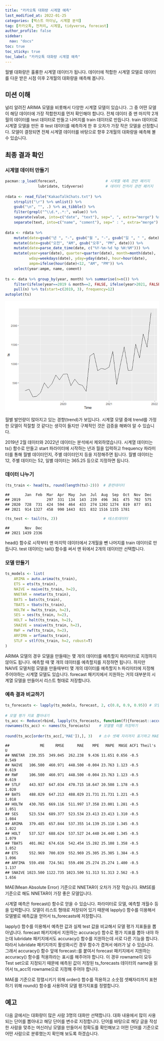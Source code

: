 ```yaml
---
title: "카카오톡 대화량 시계열 예측"
last_modified_at: 2022-01-25
categories: [텍스트 마이닝, 시계열 분석]
tag: [카카오톡, 전처리, 시계열, tidyverse, forecast]
author_profile: false
sidebar:
  nav: "docs"
toc: true
toc_sticky: true
toc_label: "카카오톡 대화량 시계열 예측"
---
```

<div class="notice--success">
월별 대화량은 훌륭한 시계열 데이터가 됩니다. 데이터에 적합한 시계열 모델로 데이터를 다운 받은 시점 이후 2개월의 대화량을 예측해 봅니다.
</div>

## 미션 이해

널리 알려진 ARIMA 모델을 비롯해서 다양한 시계열 모델이 있습니다. 그 중 어떤 모델이 해당 데이터에 가장 적합한지를 먼저 확인해야 합니다. 전체 데이터 중 맨 마지막 2개월의 데이터를 test 데이터로 만들고 나머지를 train 데이터로 만듭니다. train 데이터로 시계열 모델을 만든 후 test 데이터를 예측하게 한 후 오차가 가장 작은 모델을 선정합니다. 모델이 결정되면 전체 시계열 데이터를 바탕으로 향후 2개월의 대화량을 예측해 볼 수 있습니다.

## 최종 결과 확인

### 시계열 데이터 만들기

``` r
pacman::p_load(forecast,                      # 시계열 예측 관련 패키지
               lubridate, tidyverse)          # 데이터 전처리 관련 패키지

rdata <- read_file("KakaoTalkChats.txt") %>%                                 # txt 파일 읽어오기
    strsplit("\r") %>% unlist() %>%                                          # 같은 사람의 글은 한 줄로
    gsub("\n", "", .) %>% as_tibble() %>%                                    # 줄바꿈 없애기
    filter(grepl("^\\d.*,.*:", value)) %>%                                   # 숫자시작 , : 있는 것만
    separate(value, into=c("date", "text"), sep=", ", extra="merge") %>%     # 날짜와 글 분리
    separate(text, into=c("name", "coment"), sep=" : ", extra="merge")       # 이름과 글 내용 분리

data <- rdata %>% 
    mutate(date=gsub("년 ", "-", gsub("월 ", "-", gsub("일 ", " ", date)))) %>%
    mutate(date=gsub("오전", "AM", gsub("오후", "PM", date))) %>%
    mutate(date=parse_date_time(date, c("%Y-%m-%d %p %H:%M"))) %>%      # 날짜 형식으로
    mutate(year=year(date), quarter=quarter(date), month=month(date),   # 년, 분기, 월 변수 만들기
           wday=weekdays(date), yday=yday(date), hour=hour(date),       # 요일, 일수, 시간 변수 만들기
           ampm=ifelse(hour(date)<12, "AM", "PM")) %>%                  # 오전 오후 변수 만들기
    select(year:ampm, name, coment)

ts <- data %>% group_by(year, month) %>% summarise(n=n()) %>% 
    filter(ifelse(year==2019 & month==2, FALSE, ifelse(year>2021, FALSE, TRUE))) %>% 
    pull(n) %>% ts(start=c(2019, 3), frequency=12)
autoplot(ts)
```

![](2022-01-25-kakaotalk-time-series_files/figure-gfm/making_ts-1.png)<!-- -->

월별 발언량이 많아지고 있는 경향(trend)가 보입니다. 시계열 모델 중에 trend를 가정한 모델이 적절할 것 같다는 생각이 들지만 구체적인 것은 검증을 해봐야 알 수 있습니다.

2019년 2월 데이터와 2022년 데이터는 분석에서 제외하였습니다. 시계열 데이터는 ts() 함수로 만들고 start 파라미터에 시작하는 년과 월을 입력하고 frequency 파라미터를 통해 월별 데이터인지, 주별 데이터인지 등을 지정해주면 됩니다. 월별 데이터는 12, 주별 데이터는 52, 일별 데이터는 365.25 등으로 지정하면 됩니다.

### 데이터 나누기

``` r
(ts_train <- head(ts, round(length(ts)-2)))  # 훈련데이터
```

    ##       Jan  Feb  Mar  Apr  May  Jun  Jul  Aug  Sep  Oct  Nov  Dec
    ## 2019            297  331  134  143  239  496  361  475  702  575
    ## 2020  728  731  424  594  464  433  274 1202 1274  819  877  851
    ## 2021  914 1327  458  990 1443  821  832 1516 1155 1781

``` r
(ts_test <- tail(ts, 2))                     # 테스트데이터
```

    ##       Nov  Dec
    ## 2021 1439 2336

head() 함수로 시작부터 맨 마지막 데이터에서 2개월을 뺀 나머지를 train 데이터로 만듭니다. test 데이터는 tail() 함수를 써서 맨 뒤에서 2개의 데이터만 선택합니다.

### 모델 만들기

``` r
ts_models <- list(
    ARIMA = auto.arima(ts_train),
    ETS = ets(ts_train),
    NAIVE = naive(ts_train, h=2),    
    NNETAR = nnetar(ts_train),      
    BATS = bats(ts_train),           
    TBATS = tbats(ts_train),        
    HOLTW = hw(ts_train, h=2),  
    SES = ses(ts_train, h=2), 
    HOLT = holt(ts_train, h=2),     
    SNAIVE = snaive(ts_train, h=2),
    RWF = rwf(ts_train, h=2),       
    ARFIMA = arfima(ts_train),
    STLF = stlf(ts_train, h=2, robust=T)
)
```

ARIMA 모델의 경우 모델을 만들때는 몇 개의 데이터를 예측할지 파라미터로 지정하지 않아도 됩니다. 예측할 때 몇 개의 데이터를 예측할지를 지정하면 됩니다. 하지만 NAIVE 모델처럼 모델을 만들때부터 몇 개의 데이터를 예측할지 h 파리미터에 지정해 주어야하는 시계열 모델도 있습니다. forecast 패키지에서 지원하는 거의 대부분의 시계열 모델을 만들어서 리스트 형태로 저장합니다.

### 예측 결과 비교하기

``` r
ts_forecasts <- lapply(ts_models, forecast, 2, c(0.8, 0.9, 0.95)) # 모델 적용해서 예측하기

# 모델 평가 지표 뽑아내기
ts_acc <- Reduce(rbind, lapply(ts_forecasts, function(f){forecast::accuracy(f, ts_test)[2, , drop=F]}))
rownames(ts_acc) <- names(ts_forecasts)    # 모델별 이름 저장하기

round(ts_acc[order(ts_acc[,'MAE']),], 3)   # 소수 셋째 자리까지 표기하고 MAE를 기준으로 정렬하기
```

    ##              ME     RMSE      MAE    MPE   MAPE  MASE ACF1 Theil's U
    ## NNETAR  230.355  349.045  262.238  9.436 11.651 0.656 -0.5     0.549
    ## NAIVE   106.500  460.971  448.500 -0.004 23.763 1.123 -0.5     0.619
    ## RWF     106.500  460.971  448.500 -0.004 23.763 1.123 -0.5     0.619
    ## STLF    443.937  647.034  470.715 18.647 20.508 1.178 -0.5     1.020
    ## BATS    488.029  647.213  488.029 21.731 21.731 1.221 -0.5     1.018
    ## HOLTW   430.785  669.116  511.997 17.358 23.001 1.281 -0.5     1.051
    ## SES     523.534  689.377  523.534 23.413 23.413 1.310 -0.5     1.084
    ## ARIMA   379.485  657.844  537.355 14.139 25.110 1.345 -0.5     1.022
    ## HOLT    537.527  688.624  537.527 24.440 24.440 1.345 -0.5     1.079
    ## TBATS   401.062  674.616  542.454 15.282 25.108 1.358 -0.5     1.052
    ## ETS     552.969  700.839  552.969 25.305 25.305 1.384 -0.5     1.096
    ## ARFIMA  559.498  724.561  559.498 25.274 25.274 1.400 -0.5     1.137
    ## SNAIVE 1023.500 1122.735 1023.500 51.313 51.313 2.562 -0.5     1.656

MAE(Mean Absolute Error) 기준으로 NNETAR이 오차가 가장 작습니다. RMSE를 기준으로 해도 NNETAR이 가장 좋은 모델입니다.

시계열 예측은 forecast() 함수로 얻을 수 있습니다. 파라미터로 모델, 예측할 개월수 등을 입력합니다. 모델이 리스트 형태로 저장되어 있기 때문에 lapply() 함수를 이용해서 모델별로 예측값을 얻어서 ts\_forecasts에 저장합니다.

lapply() 함수를 이용해서 예측한 값과 실제 test 값을 비교해서 모델 평가 지표들을 뽑아냅니다. forecast 패키지에서 지원하는 accuracy() 함수로 평가 지표를 뽑아 내야 하는데 lubridate 패키지에서도 accuracy() 함수를 지원하는데 서로 다른 기능을 합니다. 따라서 lubridate 패키지까지 활성화시킨 경우 함수가 겹쳐서 에러가 날 수 있습니다. 그래서 accuracy() 함수 앞에 forecast::를 붙여서 forecast 패키지에서 지원하는 accuracy() 함수를 적용하라는 표시를 해주어야 합니다. 이 경우 rowname이 모두 Test set으로 지정되기 때문에 예측된 값이 저장된 ts\_forecasts 데이터의 name을 읽어서 ts\_acc의 rowname으로 지정해 주어야 합니다.

MAE를 기준으로 정렬시키기 위해 order() 함수를 적용하고 소숫점 셋째자리까지 표현하기 위해 round() 함수를 사용하여 모델 평가지표를 정렬합니다.

## 예고

다음 글에서는 대화량이 많은 사람 3명의 대화만 선택합니다. 대화 내용에서 많이 사용되는 단어를 뽑아내고 해당 단어를 변수로 지정합니다. 단어를 바탕으로 해당 글을 작성한 사람을 맞추는 머신러닝 모델을 만들어서 정확도를 확인해보고 어떤 단어를 기준으로 어떤 사람으로 분류했는지 확인해 보도록 하겠습니다.
